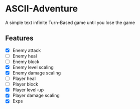 # ASCII-Adventure
A simple text infinite Turn-Based game until you lose the game

## Features
- [x] Enemy attack
- [ ] Enemy heal
- [ ] Enemy block
- [x] Enemy level scaling
- [x] Enemy damage scaling
- [ ] Player heal
- [ ] Player block
- [x] Player level-up
- [x] Player damage scaling
- [x] Exps
